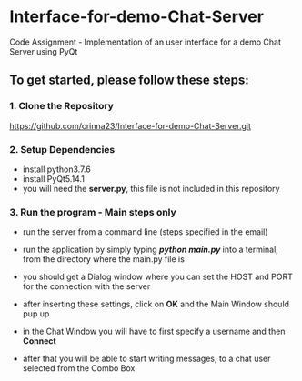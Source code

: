 # Interface-for-demo-Chat-Server
Code Assignment - Implementation of an user interface for a demo Chat Server using PyQt


## To get started, please follow these steps:

### 1. Clone the Repository

https://github.com/crinna23/Interface-for-demo-Chat-Server.git

### 2. Setup Dependencies
 * install python3.7.6
 * install PyQt5.14.1
 * you will need the **server.py**, this file is not included in this repository
 
 ### 3. Run the program - Main steps only
 * run the server from a command line (steps specified in the email)
 * run the application by simply typing ***python main.py*** into a terminal, from the directory where the main.py file is
 * you should get a Dialog window where you can set the HOST and PORT for the connection with the server
 * after inserting these settings, click on **OK** and the Main Window should pup up 
 
 * in the Chat Window you will have to first specify a username and then **Connect**
 * after that you will be able to start writing messages, to a chat user selected from the Combo Box
